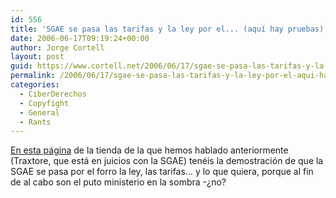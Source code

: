 ```yaml
---
id: 556
title: 'SGAE se pasa las tarifas y la ley por el... (aquí­ hay pruebas)'
date: 2006-06-17T09:19:24+00:00
author: Jorge Cortell
layout: post
guid: https://www.cortell.net/2006/06/17/sgae-se-pasa-las-tarifas-y-la-ley-por-el-aqui-hay-pruebas/
permalink: /2006/06/17/sgae-se-pasa-las-tarifas-y-la-ley-por-el-aqui-hay-pruebas/
categories:
  - CiberDerechos
  - Copyfight
  - General
  - Rants
---
```

<a target="_blank" title="Datos Traxtore canon SGAE" href="https://www.sgaecontratraxtore.com/exijoexplicacionesdesgae.html">En esta página</a> de la tienda de la que hemos hablado anteriormente (Traxtore, que está en juicios con la SGAE) tenéis la demostración de que la SGAE se pasa por el forro la ley, las tarifas... y lo que quiera, porque al fin de al cabo son el puto ministerio en la sombra -¿no?